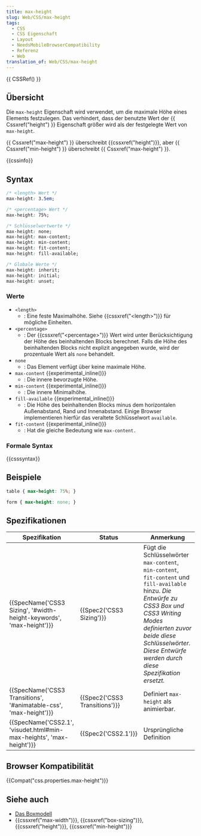```yaml
---
title: max-height
slug: Web/CSS/max-height
tags:
  - CSS
  - CSS Eigenschaft
  - Layout
  - NeedsMobileBrowserCompatibility
  - Referenz
  - Web
translation_of: Web/CSS/max-height
---
```

{{ CSSRef() }}

## Übersicht

Die `max-height` Eigenschaft wird verwendet, um die maximale Höhe eines Elements festzulegen. Das verhindert, dass der benutzte Wert der {{ Cssxref("height") }} Eigenschaft größer wird als der festgelegte Wert von `max-height`.

{{ Cssxref("max-height") }} überschreibt {{cssxref("height")}}, aber {{ Cssxref("min-height") }} überschreibt {{ Cssxref("max-height") }}.

{{cssinfo}}

## Syntax

```css
/* <length> Wert */
max-height: 3.5em;

/* <percentage> Wert */
max-height: 75%;

/* Schlüsselwortwerte */
max-height: none;
max-height: max-content;
max-height: min-content;
max-height: fit-content;
max-height: fill-available;

/* Globale Werte */
max-height: inherit;
max-height: initial;
max-height: unset;
```

### Werte

- `<length>`
  - : Eine feste Maximalhöhe. Siehe {{cssxref("&lt;length&gt;")}} für mögliche Einheiten.
- `<percentage>`
  - : Der {{cssxref("&lt;percentage&gt;")}} Wert wird unter Berücksichtigung der Höhe des beinhaltenden Blocks berechnet. Falls die Höhe des beinhaltenden Blocks nicht explizit angegeben wurde, wird der prozentuale Wert als `none` behandelt.
- `none`
  - : Das Element verfügt über keine maximale Höhe.
- `max-content` {{experimental_inline()}}
  - : Die innere bevorzugte Höhe.
- `min-content` {{experimental_inline()}}
  - : Die innere Minimalhöhe.
- `fill-available` {{experimental_inline()}}
  - : Die Höhe des beinhaltenden Blocks minus dem horizontalen Außenabstand, Rand und Innenabstand. Einige Browser implementieren hierfür das veraltete Schlüsselwort `available`.
- `fit-content` {{experimental_inline()}}
  - : Hat die gleiche Bedeutung wie `max-content.`

### Formale Syntax

{{csssyntax}}

## Beispiele

```css
table { max-height: 75%; }

form { max-height: none; }
```

## Spezifikationen

| Spezifikation                                                                                | Status                                   | Anmerkung                                                                                                                                                                                                                                                  |
| -------------------------------------------------------------------------------------------- | ---------------------------------------- | ---------------------------------------------------------------------------------------------------------------------------------------------------------------------------------------------------------------------------------------------------------- |
| {{SpecName('CSS3 Sizing', '#width-height-keywords', 'max-height')}}     | {{Spec2('CSS3 Sizing')}}         | Fügt die Schlüsselwörter `max-content`, `min-content`, `fit-content` und `fill-available` hinzu. _Die Entwürfe zu CSS3 Box und CSS3 Writing Modes definierten zuvor beide diese Schlüsselwörter. Diese Entwürfe werden durch diese Spezifikation ersetzt._ |
| {{SpecName('CSS3 Transitions', '#animatable-css', 'max-height')}}     | {{Spec2('CSS3 Transitions')}} | Definiert `max-height` als animierbar.                                                                                                                                                                                                                     |
| {{SpecName('CSS2.1', 'visudet.html#min-max-heights', 'max-height')}} | {{Spec2('CSS2.1')}}                 | Ursprüngliche Definition                                                                                                                                                                                                                                   |

## Browser Kompatibilität

{{Compat("css.properties.max-height")}}

## Siehe auch

- [Das Boxmodell](/de/docs/Web/CSS/Boxmodell "en/CSS/box_model")
- {{cssxref("max-width")}}, {{cssxref("box-sizing")}}, {{cssxref("height")}}, {{cssxref("min-height")}}
